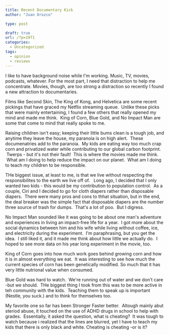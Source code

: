 ```yaml
---
title: Recent Documentary Kick
author: "Juan Orozco"

type: post

draft: true
url: /?p=1971
categories:
  - Uncategorized
tags:
  - opinion
  - reviews
---
```


I like to have background noise while I'm working. Music, TV, movies, podcasts, whatever. For the most part, I need that distraction to help me concentrate. Movies, though, are too strong a distraction so recently I found a new attraction to documentaries.

Films like Second Skin, The King of Kong, and Helvetica are some recent pickings that have graced my Netflix streaming queue.  Unlike these picks that were mainly entertaining, I found a few others that really opened my mind and made me think.  King of Corn, Blue Gold, and No Impact Man are some that come to mind that really spoke to me.

Raising children isn't easy; keeping their little bums clean is a tough job, and anytime they leave the house, my paranoia is on high alert.  These documenatries add to the paranoia.  My kids are eating way too much crap corn and privatized water while contributing to our global carbon footprint.  Twerps - but it's not their fault!  This is where the movies made me think.  What am I doing to help reduce the impact on our planet.  What am I doing to teach my children to be responsible.

THe biggest issue, at least to me, is that we live without respecting the responsibilites to the earth we live off of.   Long ago, I decided that I only wanted two kids - this would be my contribution to population control.  As a couple, Ciri and I decided to go for cloth diapers rather than disposable diapers.  There were many pros and cons to thhat situation, but in the end, the deal breaker was the simple fact that disposable diapers are the number three source of trash for dumps.  That's a lot of poo.  But I digress.

No Impact Man sounded like it was going to be about one man's adventure and experiences in living an impact-free life for a year.  I got more about the social dynamics between him and his wife while living without coffee, ice, and electricity during the experiment.  I'm paraphrasing, but you get the idea.  I still liked it, and it made me think about how little we actually do.  I hoped to see more data on his year long experiment in the movie, too.

King of Corn goes into how much work goes behind growing corn and how it is in almost everything we eat.  It was interesting to see how much the current species of corn has been genetically modified. So much that it has very little nutrional value when consumed.

Blue Gold was hard to watch.  We're running out of water and we don't care -but we should.  THe biggest thing I took from this was to be more active in teh community with the kids.  Teaching them to speak up is important (Nestle, you suck.) and to think for themselves too.

My favorite one so far has been Stronger Faster better.  Altough mainly abut steriod abuse, it touched on the use of ADHD drugs in school to help with grades.  Essentially, it asked the question, what is cheating?  It was tough to watch because i realized that the lines are blurred, yet I have to teach my kids that there is only black and white. Cheating is cheating -or is it?
